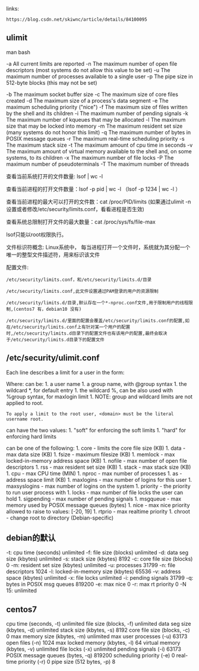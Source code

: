links:

    https://blog.csdn.net/skiwnc/article/details/84100095

## ulimit

man bash

-a     All current limits are reported
-n     The maximum number of open file descriptors (most systems do not allow this value to be set)
-u     The maximum number of processes available to a single user
-p     The pipe size in 512-byte blocks (this may not be set)

-b     The maximum socket buffer size
-c     The maximum size of core files created
-d     The maximum size of a process's data segment
-e     The maximum scheduling priority ("nice")
-f     The maximum size of files written by the shell and its children
-i     The maximum number of pending signals
-k     The maximum number of kqueues that may be allocated
-l     The maximum size that may be locked into memory
-m     The maximum resident set size (many systems do not honor this limit)
-q     The maximum number of bytes in POSIX message queues
-r     The maximum real-time scheduling priority
-s     The maximum stack size
-t     The maximum amount of cpu time in seconds
-v     The maximum amount of virtual memory available to the shell and, on some systems, to its children
-x     The maximum number of file locks
-P     The maximum number of pseudoterminals
-T     The maximum number of threads


查看当前系统打开的文件数量: lsof | wc -l

查看当前进程的打开文件数量：lsof -p pid | wc -l      （lsof -p 1234 | wc -l  ）

查看当前进程的最大可以打开的文件数：cat /proc/PID/limits  (如果通过ulimit -n 设置或者修改/etc/security/limits.conf，看看进程是否生效)

查看系统总限制打开文件的最大数量：cat /proc/sys/fs/file-max

lsof只能以root权限执行。



文件标识符概念:
Linux系统中， 每当进程打开一个文件时，系统就为其分配一个唯一的整型文件描述符，用来标识该文件

配置文件:

    /etc/security/limits.conf，和/etc/security/limits.d/目录

    /etc/security/limits.conf,此文件设置通过PAM登录的用户的资源限制

    /etc/security/limits.d/目录,默认存在一个*-nproc.conf文件,用于限制用户的线程限制,(centos7 有，debian10 没有)

    /etc/security/limits.d/里面的配置会覆盖/etc/security/limits.conf的配置,如在/etc/security/limits.conf上有针对某一个用户的配置时,/etc/security/limits.d目录下的配置文件也有该用户的配置,最终会取决于/etc/security/limits.d目录下的配置文件



## /etc/security/ulimit.conf

Each line describes a limit for a user in the form:

<domain>        <type>  <item>  <value>

Where:
<domain> can be:
    1. a user name
    1. a group name, with @group syntax
    1. the wildcard *, for default entry
    1. the wildcard %, can be also used with %group syntax, for maxlogin limit
    1. NOTE: group and wildcard limits are not applied to root.

    To apply a limit to the root user, <domain> must be the literal username root.

<type> can have the two values:
    1. "soft" for enforcing the soft limits
    1. "hard" for enforcing hard limits

<item> can be one of the following:
    1. core - limits the core file size (KB)
    1. data - max data size (KB)
    1. fsize - maximum filesize (KB)
    1. memlock - max locked-in-memory address space (KB)
    1. nofile - max number of open file descriptors
    1. rss - max resident set size (KB)
    1. stack - max stack size (KB)
    1. cpu - max CPU time (MIN)
    1. nproc - max number of processes
    1. as - address space limit (KB)
    1. maxlogins - max number of logins for this user
    1. maxsyslogins - max number of logins on the system
    1. priority - the priority to run user process with
    1. locks - max number of file locks the user can hold
    1. sigpending - max number of pending signals
    1. msgqueue - max memory used by POSIX message queues (bytes)
    1. nice - max nice priority allowed to raise to values: [-20, 19]
    1. rtprio - max realtime priority
    1. chroot - change root to directory (Debian-specific)



## debian的默认

-t: cpu time (seconds)              unlimited
-f: file size (blocks)              unlimited
-d: data seg size (kbytes)          unlimited
-s: stack size (kbytes)             8192
-c: core file size (blocks)         0
-m: resident set size (kbytes)      unlimited
-u: processes                       31799
-n: file descriptors                1024
-l: locked-in-memory size (kbytes)  65536
-v: address space (kbytes)          unlimited
-x: file locks                      unlimited
-i: pending signals                 31799
-q: bytes in POSIX msg queues       819200
-e: max nice                        0
-r: max rt priority                 0
-N 15:                              unlimited


## centos7

cpu time               (seconds, -t) unlimited
file size               (blocks, -f) unlimited
data seg size           (kbytes, -d) unlimited
stack size              (kbytes, -s) 8192
core file size          (blocks, -c) 0
max memory size         (kbytes, -m) unlimited
max user processes              (-u) 63173
open files                      (-n) 1024
max locked memory       (kbytes, -l) 64
virtual memory          (kbytes, -v) unlimited
file locks                      (-x) unlimited
pending signals                 (-i) 63173
POSIX message queues     (bytes, -q) 819200
scheduling priority             (-e) 0
real-time priority              (-r) 0
pipe size            (512 bytes, -p) 8








